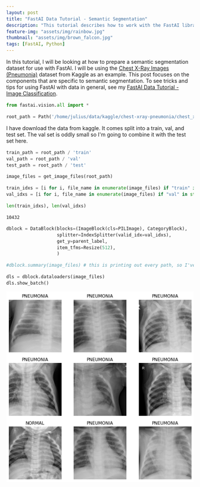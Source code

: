 ```yaml
---
layout: post
title: "FastAI Data Tutorial - Semantic Segmentation"
description: "This tutorial describes how to work with the FastAI library for semantic segmentation"
feature-img: "assets/img/rainbow.jpg"
thumbnail: "assets/img/brown_falcon.jpg"
tags: [FastAI, Python]
---
```


In this tutorial, I will be looking at how to prepare a semantic segmentation dataset for use with FastAI. I will be using the [Chest X-Ray Images (Pneumonia)](https://www.kaggle.com/paultimothymooney/chest-xray-pneumonia) dataset from Kaggle as an example. This post focuses on the components that are specific to semantic segmentation. To see tricks and tips for using FastAI with data in general, see my [FastAI Data Tutorial - Image Classification](https://jss367.github.io/fastai-data-tutorial-image-classification.html).


```python
from fastai.vision.all import *
```


```python
root_path = Path('/home/julius/data/kaggle/chest-xray-pneumonia/chest_xray')
```

I have download the data from kaggle. It comes split into a train, val, and test set. The val set is oddly small so I'm going to combine it with the test set here.


```python
train_path = root_path / 'train'
val_path = root_path / 'val'
test_path = root_path / 'test'
```


```python
image_files = get_image_files(root_path)

```


```python
train_idxs = [i for i, file_name in enumerate(image_files) if "train" in str(file_name)]
val_idxs = [i for i, file_name in enumerate(image_files) if "val" in str(file_name) or "test" in str(file_name)]
```


```python
len(train_idxs), len(val_idxs)
```




    10432




```python
dblock = DataBlock(blocks=(ImageBlock(cls=PILImage), CategoryBlock),
                   splitter=IndexSplitter(valid_idx=val_idxs),
                   get_y=parent_label,
                   item_tfms=Resize(512),
                   )
```


```python
#dblock.summary(image_files) # this is printing out every path, so I've commented it out
```


```python
dls = dblock.dataloaders(image_files)
dls.show_batch()
```


    
![png](2022-01-02-fastai-data-tutorial-semantic-segmentation_files/2022-01-02-fastai-data-tutorial-semantic-segmentation_11_0.png)
    



```python

```
